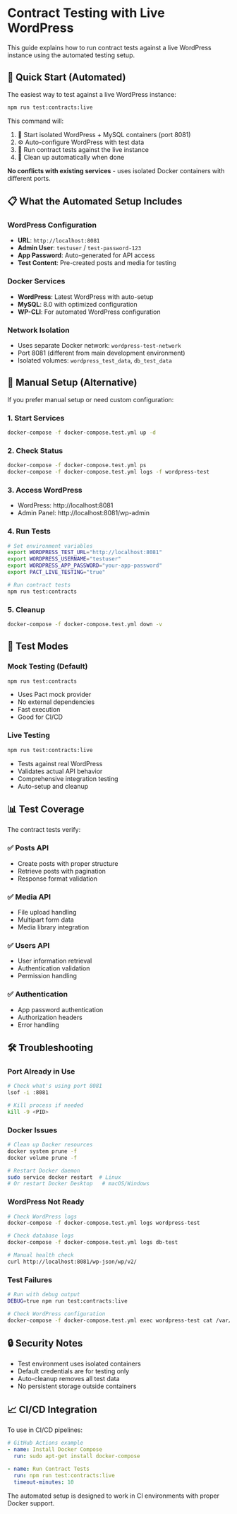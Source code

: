 # Contract Testing with Live WordPress

This guide explains how to run contract tests against a live WordPress instance using the automated testing setup.

## 🚀 Quick Start (Automated)

The easiest way to test against a live WordPress instance:

```bash
npm run test:contracts:live
```

This command will:
1. 🐳 Start isolated WordPress + MySQL containers (port 8081)
2. ⚙️ Auto-configure WordPress with test data
3. 🧪 Run contract tests against the live instance
4. 🧹 Clean up automatically when done

**No conflicts with existing services** - uses isolated Docker containers with different ports.

## 📋 What the Automated Setup Includes

### WordPress Configuration
- **URL**: `http://localhost:8081`
- **Admin User**: `testuser` / `test-password-123`
- **App Password**: Auto-generated for API access
- **Test Content**: Pre-created posts and media for testing

### Docker Services
- **WordPress**: Latest WordPress with auto-setup
- **MySQL**: 8.0 with optimized configuration
- **WP-CLI**: For automated WordPress configuration

### Network Isolation
- Uses separate Docker network: `wordpress-test-network`
- Port 8081 (different from main development environment)
- Isolated volumes: `wordpress_test_data`, `db_test_data`

## 🔧 Manual Setup (Alternative)

If you prefer manual setup or need custom configuration:

### 1. Start Services
```bash
docker-compose -f docker-compose.test.yml up -d
```

### 2. Check Status
```bash
docker-compose -f docker-compose.test.yml ps
docker-compose -f docker-compose.test.yml logs -f wordpress-test
```

### 3. Access WordPress
- WordPress: http://localhost:8081
- Admin Panel: http://localhost:8081/wp-admin

### 4. Run Tests
```bash
# Set environment variables
export WORDPRESS_TEST_URL="http://localhost:8081"
export WORDPRESS_USERNAME="testuser"
export WORDPRESS_APP_PASSWORD="your-app-password"
export PACT_LIVE_TESTING="true"

# Run contract tests
npm run test:contracts
```

### 5. Cleanup
```bash
docker-compose -f docker-compose.test.yml down -v
```

## 🧪 Test Modes

### Mock Testing (Default)
```bash
npm run test:contracts
```
- Uses Pact mock provider
- No external dependencies
- Fast execution
- Good for CI/CD

### Live Testing
```bash
npm run test:contracts:live
```
- Tests against real WordPress
- Validates actual API behavior
- Comprehensive integration testing
- Auto-setup and cleanup

## 📊 Test Coverage

The contract tests verify:

### ✅ Posts API
- Create posts with proper structure
- Retrieve posts with pagination
- Response format validation

### ✅ Media API  
- File upload handling
- Multipart form data
- Media library integration

### ✅ Users API
- User information retrieval
- Authentication validation
- Permission handling

### ✅ Authentication
- App password authentication
- Authorization headers
- Error handling

## 🛠️ Troubleshooting

### Port Already in Use
```bash
# Check what's using port 8081
lsof -i :8081

# Kill process if needed
kill -9 <PID>
```

### Docker Issues
```bash
# Clean up Docker resources
docker system prune -f
docker volume prune -f

# Restart Docker daemon
sudo service docker restart  # Linux
# Or restart Docker Desktop   # macOS/Windows
```

### WordPress Not Ready
```bash
# Check WordPress logs
docker-compose -f docker-compose.test.yml logs wordpress-test

# Check database logs
docker-compose -f docker-compose.test.yml logs db-test

# Manual health check
curl http://localhost:8081/wp-json/wp/v2/
```

### Test Failures
```bash
# Run with debug output
DEBUG=true npm run test:contracts:live

# Check WordPress configuration
docker-compose -f docker-compose.test.yml exec wordpress-test cat /var/www/html/test-config.json
```

## 🔒 Security Notes

- Test environment uses isolated containers
- Default credentials are for testing only
- Auto-cleanup removes all test data
- No persistent storage outside containers

## 📈 CI/CD Integration

To use in CI/CD pipelines:

```yaml
# GitHub Actions example
- name: Install Docker Compose
  run: sudo apt-get install docker-compose

- name: Run Contract Tests
  run: npm run test:contracts:live
  timeout-minutes: 10
```

The automated setup is designed to work in CI environments with proper Docker support.
